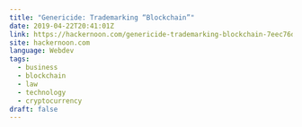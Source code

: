 ```yaml
---
title: "Genericide: Trademarking “Blockchain”"
date: 2019-04-22T20:41:01Z
link: https://hackernoon.com/genericide-trademarking-blockchain-7eec76d2d23a?source=rss----3a8144eabfe3---4
site: hackernoon.com
language: Webdev
tags:
  - business
  - blockchain
  - law
  - technology
  - cryptocurrency
draft: false
---
```

